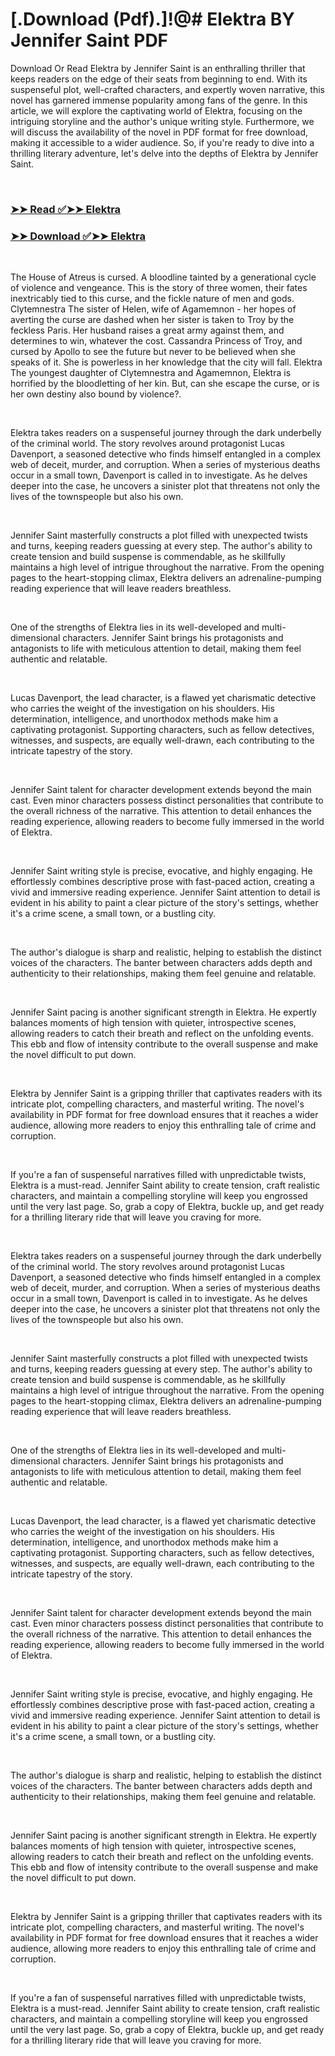 # [.Download (Pdf).]!@# Elektra BY Jennifer Saint PDF

<p>Download Or Read Elektra by Jennifer Saint is an enthralling thriller that keeps readers on the edge of their seats from beginning to end. With its suspenseful plot, well-crafted characters, and expertly woven narrative, this novel has garnered immense popularity among fans of the genre. In this article, we will explore the captivating world of Elektra, focusing on the intriguing storyline and the author's unique writing style. Furthermore, we will discuss the availability of the novel in PDF format for free download, making it accessible to a wider audience. So, if you're ready to dive into a thrilling literary adventure, let's delve into the depths of Elektra by Jennifer Saint.</p>
<p>&nbsp;</p>

### [➤➤ Read ✅➤➤ Elektra](https://pdfwebsitebooks.blogspot.com/id/58725016)

### [➤➤ Download ✅➤➤ Elektra](https://pdfwebsitebooks.blogspot.com/id/58725016)

<p>&nbsp;</p>
<p>The House of Atreus is cursed. A bloodline tainted by a generational cycle of violence and vengeance. This is the story of three women, their fates inextricably tied to this curse, and the fickle nature of men and gods. Clytemnestra The sister of Helen, wife of Agamemnon - her hopes of averting the curse are dashed when her sister is taken to Troy by the feckless Paris. Her husband raises a great army against them, and determines to win, whatever the cost. Cassandra Princess of Troy, and cursed by Apollo to see the future but never to be believed when she speaks of it. She is powerless in her knowledge that the city will fall. Elektra The youngest daughter of Clytemnestra and Agamemnon, Elektra is horrified by the bloodletting of her kin. But, can she escape the curse, or is her own destiny also bound by violence?.</p>
<p>&nbsp;</p>
<p>Elektra takes readers on a suspenseful journey through the dark underbelly of the criminal world. The story revolves around protagonist Lucas Davenport, a seasoned detective who finds himself entangled in a complex web of deceit, murder, and corruption. When a series of mysterious deaths occur in a small town, Davenport is called in to investigate. As he delves deeper into the case, he uncovers a sinister plot that threatens not only the lives of the townspeople but also his own.</p>
<p>&nbsp;</p>
<p>Jennifer Saint masterfully constructs a plot filled with unexpected twists and turns, keeping readers guessing at every step. The author's ability to create tension and build suspense is commendable, as he skillfully maintains a high level of intrigue throughout the narrative. From the opening pages to the heart-stopping climax, Elektra delivers an adrenaline-pumping reading experience that will leave readers breathless.</p>
<p>&nbsp;</p>
<p>One of the strengths of Elektra lies in its well-developed and multi-dimensional characters. Jennifer Saint brings his protagonists and antagonists to life with meticulous attention to detail, making them feel authentic and relatable.</p>
<p>&nbsp;</p>
<p>Lucas Davenport, the lead character, is a flawed yet charismatic detective who carries the weight of the investigation on his shoulders. His determination, intelligence, and unorthodox methods make him a captivating protagonist. Supporting characters, such as fellow detectives, witnesses, and suspects, are equally well-drawn, each contributing to the intricate tapestry of the story.</p>
<p>&nbsp;</p>
<p>Jennifer Saint talent for character development extends beyond the main cast. Even minor characters possess distinct personalities that contribute to the overall richness of the narrative. This attention to detail enhances the reading experience, allowing readers to become fully immersed in the world of Elektra.</p>
<p>&nbsp;</p>
<p>Jennifer Saint writing style is precise, evocative, and highly engaging. He effortlessly combines descriptive prose with fast-paced action, creating a vivid and immersive reading experience. Jennifer Saint attention to detail is evident in his ability to paint a clear picture of the story's settings, whether it's a crime scene, a small town, or a bustling city.</p>
<p>&nbsp;</p>
<p>The author's dialogue is sharp and realistic, helping to establish the distinct voices of the characters. The banter between characters adds depth and authenticity to their relationships, making them feel genuine and relatable.</p>
<p>&nbsp;</p>
<p>Jennifer Saint pacing is another significant strength in Elektra. He expertly balances moments of high tension with quieter, introspective scenes, allowing readers to catch their breath and reflect on the unfolding events. This ebb and flow of intensity contribute to the overall suspense and make the novel difficult to put down.</p>
<p>&nbsp;</p>
<p>Elektra by Jennifer Saint is a gripping thriller that captivates readers with its intricate plot, compelling characters, and masterful writing. The novel's availability in PDF format for free download ensures that it reaches a wider audience, allowing more readers to enjoy this enthralling tale of crime and corruption.</p>
<p>&nbsp;</p>
<p>If you're a fan of suspenseful narratives filled with unpredictable twists, Elektra is a must-read. Jennifer Saint ability to create tension, craft realistic characters, and maintain a compelling storyline will keep you engrossed until the very last page. So, grab a copy of Elektra, buckle up, and get ready for a thrilling literary ride that will leave you craving for more.</p>
<p>&nbsp;</p>
<p>Elektra takes readers on a suspenseful journey through the dark underbelly of the criminal world. The story revolves around protagonist Lucas Davenport, a seasoned detective who finds himself entangled in a complex web of deceit, murder, and corruption. When a series of mysterious deaths occur in a small town, Davenport is called in to investigate. As he delves deeper into the case, he uncovers a sinister plot that threatens not only the lives of the townspeople but also his own.</p>
<p>&nbsp;</p>
<p>Jennifer Saint masterfully constructs a plot filled with unexpected twists and turns, keeping readers guessing at every step. The author's ability to create tension and build suspense is commendable, as he skillfully maintains a high level of intrigue throughout the narrative. From the opening pages to the heart-stopping climax, Elektra delivers an adrenaline-pumping reading experience that will leave readers breathless.</p>
<p>&nbsp;</p>
<p>One of the strengths of Elektra lies in its well-developed and multi-dimensional characters. Jennifer Saint brings his protagonists and antagonists to life with meticulous attention to detail, making them feel authentic and relatable.</p>
<p>&nbsp;</p>
<p>Lucas Davenport, the lead character, is a flawed yet charismatic detective who carries the weight of the investigation on his shoulders. His determination, intelligence, and unorthodox methods make him a captivating protagonist. Supporting characters, such as fellow detectives, witnesses, and suspects, are equally well-drawn, each contributing to the intricate tapestry of the story.</p>
<p>&nbsp;</p>
<p>Jennifer Saint talent for character development extends beyond the main cast. Even minor characters possess distinct personalities that contribute to the overall richness of the narrative. This attention to detail enhances the reading experience, allowing readers to become fully immersed in the world of Elektra.</p>
<p>&nbsp;</p>
<p>Jennifer Saint writing style is precise, evocative, and highly engaging. He effortlessly combines descriptive prose with fast-paced action, creating a vivid and immersive reading experience. Jennifer Saint attention to detail is evident in his ability to paint a clear picture of the story's settings, whether it's a crime scene, a small town, or a bustling city.</p>
<p>&nbsp;</p>
<p>The author's dialogue is sharp and realistic, helping to establish the distinct voices of the characters. The banter between characters adds depth and authenticity to their relationships, making them feel genuine and relatable.</p>
<p>&nbsp;</p>
<p>Jennifer Saint pacing is another significant strength in Elektra. He expertly balances moments of high tension with quieter, introspective scenes, allowing readers to catch their breath and reflect on the unfolding events. This ebb and flow of intensity contribute to the overall suspense and make the novel difficult to put down.</p>
<p>&nbsp;</p>
<p>Elektra by Jennifer Saint is a gripping thriller that captivates readers with its intricate plot, compelling characters, and masterful writing. The novel's availability in PDF format for free download ensures that it reaches a wider audience, allowing more readers to enjoy this enthralling tale of crime and corruption.</p>
<p>&nbsp;</p>
<p>If you're a fan of suspenseful narratives filled with unpredictable twists, Elektra is a must-read. Jennifer Saint ability to create tension, craft realistic characters, and maintain a compelling storyline will keep you engrossed until the very last page. So, grab a copy of Elektra, buckle up, and get ready for a thrilling literary ride that will leave you craving for more.</p>
<p>&nbsp;</p>
